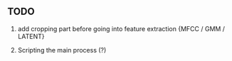 ## TODO

1. add cropping part before going into feature extraction {MFCC / GMM / LATENT}

2. Scripting the main process (?)
